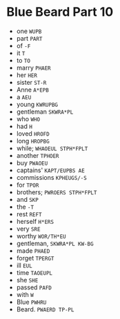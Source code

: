 # Blue Beard Part 10

* one `WUPB`
* part `PART`
* of `-F`
* it `T`
* to `TO`
* marry `PHAER`
* her `HER`
* sister `ST-R`
* Anne `A*EPB`
* a `AEU`
* young `KWRUPBG`
* gentleman `SKWRA*PL`
* who `WHO`
* had `H`
* loved `HROFD`
* long `HROPBG`
* while; `WHAOEUL STPH*FPLT`
* another `TPHOER`
* buy `PWAOEU`
* captains' `KAPT/EUPBS AE`
* commissions `KPHEUGS/-S`
* for `TPOR`
* brothers; `PWROERS STPH*FPLT`
* and `SKP`
* the `-T`
* rest `REFT`
* herself `H*ERS`
* very `SRE`
* worthy `WOR/TH*EU`
* gentleman, `SKWRA*PL KW-BG`
* made `PHAED`
* forget `TPERGT`
* ill `EUL`
* time `TAOEUPL`
* she `SHE`
* passed `PAFD`
* with `W`
* Blue `PWHRU`
* Beard. `PWAERD TP-PL`
